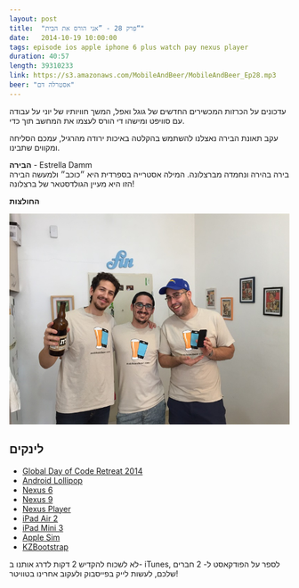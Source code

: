 ```yaml
---
layout: post
title:  "פרק 28 - ”אני הורס את הבית“"
date:   2014-10-19 10:00:00
tags: episode ios apple iphone 6 plus watch pay nexus player
duration: 40:57
length: 39310233
link: https://s3.amazonaws.com/MobileAndBeer/MobileAndBeer_Ep28.mp3
beer: "אסטרלה דם"
---
```


עדכונים על הכרזות המכשירים החדשים של גוגל ואפל, המשך חוויותיו של יוני על עבודה עם סוויפט ומישהו די הורס לעצמו את המחשב תוך כדי.

עקב תאונת הבירה נאצלנו להשתמש בהקלטה באיכות ירודה מהרגיל, עמכם הסליחה ומקווים שתבינו.

**הבירה** - Estrella Damm  
בירה בהירה ונחמדה מברצלונה. המילה אסטרייה בספרדית היא ״כוכב״ ולמעשה הבירה הזו היא מעיין הגולדסטאר של ברצלונה!

**החולצות**  

<img src="/images/shirts.jpg" alt="Us in shirts" width="600" />

## לינקים

 * [Global Day of Code Retreat 2014](http://www.coderetreat.co.il/2014)
 * [Android Lollipop](http://www.android.com/versions/lollipop-5-0/)
 * [Nexus 6](http://www.google.com/nexus/6/)
 * [Nexus 9](http://www.google.com/nexus/9/)
 * [Nexus Player](http://www.google.com/nexus/player/)
 * [iPad Air 2](http://www.apple.com/ipad-air-2/)
 * [iPad Mini 3](http://www.apple.com/ipad-mini-3/)
 * [Apple Sim](http://online.wsj.com/articles/apples-real-ipad-surprise-a-sim-card-that-lets-users-swap-data-plans-1413570034)
 * [KZBootstrap](https://github.com/krzysztofzablocki/KZBootstrap)

לא לשכוח להקדיש 2 דקות לדרג אותנו ב- iTunes, לספר על הפודקאסט ל- 2 חברים שלכם, לעשות לייק בפייסבוק ולעקוב אחרינו בטוויטר!
